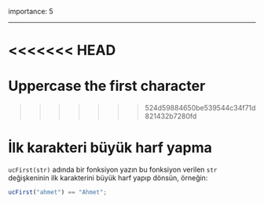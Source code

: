 importance: 5

---

<<<<<<< HEAD
=======
# Uppercase the first character
>>>>>>> 524d59884650be539544c34f71d821432b7280fd

# İlk karakteri büyük harf yapma

`ucFirst(str)` adında bir fonksiyon yazın bu fonksiyon verilen `str` değişkeninin ilk karakterini büyük harf yapıp dönsün, örneğin:

```js
ucFirst("ahmet") == "Ahmet";
```
